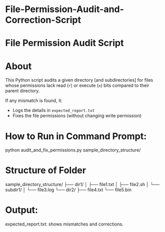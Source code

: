 # File-Permission-Audit-and-Correction-Script

# File Permission Audit Script

# About

This Python script audits a given directory [and subdirectories] for files whose permissions lack read (`r`) or execute (`x`) bits compared to their parent directory.

If any mismatch is found, it:
- Logs the details in `expected_report.txt`
- Fixes the file permissions (without changing write permission)

# How to Run in Command Prompt:
python audit_and_fix_permissions.py sample_directory_structure/

# Structure of Folder
sample_directory_structure/
├── dir1/
│   ├── file1.txt
│   ├── file2.sh
│   └── subdir1/
│       └── file3.log
└── dir2/
    ├── file4.txt
    └── file5.bin

# Output:
expected_report.txt: shows mismatches and corrections.

